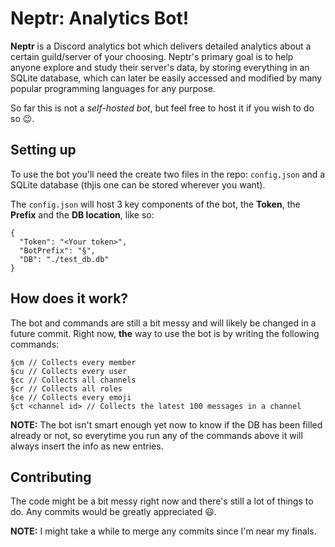 # Neptr: Analytics Bot!

**Neptr** is a Discord analytics bot which delivers detailed analytics about a certain guild/server of your choosing. Neptr's primary goal is to help anyone explore and study their server's data, by storing everything in an SQLite database, which can later be easily accessed and modified by many popular programming languages for any purpose.

So far this is not a *self-hosted bot*, but feel free to host it if you wish to do so 😉.

## Setting up

To use the bot you'll need the create two files in the repo: `config.json` and a SQLite database (thjis one can be stored wherever you want).

The `config.json` will host 3 key components of the bot, the **Token**, the **Prefix** and the **DB location**, like so:
```
{
  "Token": "<Your token>",
  "BotPrefix": "§",
  "DB": "./test_db.db"
}
```

## How does it work?

The bot and commands are still a bit messy and will likely be changed in a future commit. Right now, **the** way to use the bot is by writing the following commands:
```
§cm // Collects every member
§cu // Collects every user
§cc // Collects all channels
§cr // Collects all roles
§ce // Collects every emoji
§ct <channel id> // Collects the latest 100 messages in a channel
```

**NOTE:** The bot isn't smart enough yet now to know if the DB has been filled already or not, so everytime you run any of the commands above it will always insert the info as new entries.

## Contributing

The code might be a bit messy right now and there's still a lot of things to do. Any commits would be greatly appreciated 😃.

**NOTE:** I might take a while to merge any commits since I'm near my finals.